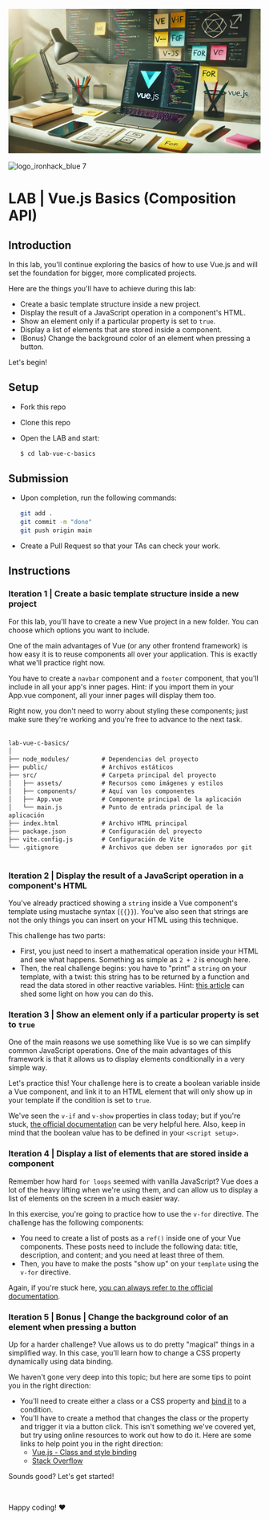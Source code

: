 ![encabezado](https://github.com/ciberzerone/lab-vue-c-basics/blob/master/img/encabezado.png)

![logo_ironhack_blue 7](https://user-images.githubusercontent.com/23629340/40541063-a07a0a8a-601a-11e8-91b5-2f13e4e6b441.png)

# LAB | Vue.js Basics (Composition API)

## Introduction

In this lab, you'll continue exploring the basics of how to use Vue.js and will set the foundation for bigger, more complicated projects.

Here are the things you'll have to achieve during this lab:

- Create a basic template structure inside a new project.
- Display the result of a JavaScript operation in a component's HTML.
- Show an element only if a particular property is set to `true`.
- Display a list of elements that are stored inside a component.
- (Bonus) Change the background color of an element when pressing a button.

Let's begin!

## Setup

- Fork this repo

- Clone this repo

- Open the LAB and start:

  ```bash
  $ cd lab-vue-c-basics
  ```


## Submission

- Upon completion, run the following commands:

  ```bash
  git add .
  git commit -m "done"
  git push origin main
  ```

- Create a Pull Request so that your TAs can check your work.


<!-- ## Getting Started -->


## Instructions

### Iteration 1 | Create a basic template structure inside a new project

For this lab, you'll have to create a new Vue project in a new folder. You can choose which options you want to include.

One of the main advantages of Vue (or any other frontend framework) is how easy it is to reuse components all over your application. This is exactly what we'll practice right now.

You have to create a `navbar` component and a `footer` component, that you'll include in all your app's inner pages. Hint: if you import them in your App.vue component, all your inner pages will display them too.

Right now, you don't need to worry about styling these components; just make sure they're working and you're free to advance to the next task.

```plaintext

lab-vue-c-basics/
│
├── node_modules/         # Dependencias del proyecto
├── public/               # Archivos estáticos
├── src/                  # Carpeta principal del proyecto
│   ├── assets/           # Recursos como imágenes y estilos
│   ├── components/       # Aquí van los componentes
│   ├── App.vue           # Componente principal de la aplicación
│   └── main.js           # Punto de entrada principal de la aplicación
├── index.html            # Archivo HTML principal
├── package.json          # Configuración del proyecto
├── vite.config.js        # Configuración de Vite
└── .gitignore            # Archivos que deben ser ignorados por git


```


### Iteration 2 | Display the result of a JavaScript operation in a component's HTML

You've already practiced showing a `string` inside a Vue component's template using mustache syntax (`{{}}`). You've also seen that strings are not the only things you can insert on your HTML using this technique.

This challenge has two parts:

- First, you just need to insert a mathematical operation inside your HTML and see what happens. Something as simple as `2 + 2` is enough here.
- Then, the real challenge begins: you have to "print" a `string` on your template, with a twist: this string has to be returned by a function and read the data stored in other reactive variables. Hint: [this article](https://vuejs.org/guide/essentials/computed.html#basic-example) can shed some light on how you can do this.

### Iteration 3 | Show an element only if a particular property is set to `true`

One of the main reasons we use something like Vue is so we can simplify common JavaScript operations. One of the main advantages of this framework is that it allows us to display elements conditionally in a very simple way.

Let's practice this! Your challenge here is to create a boolean variable inside a Vue component, and link it to an HTML element that will only show up in your template if the condition is set to `true`.

We've seen the `v-if` and `v-show` properties in class today; but if you're stuck, [the official documentation](https://v2.vuejs.org/v2/guide/conditional.html) can be very helpful here. Also, keep in mind that the boolean value has to be defined in your `<script setup>`.

### Iteration 4 | Display a list of elements that are stored inside a component

Remember how hard `for loops` seemed with vanilla JavaScript? Vue does a lot of the heavy lifting when we're using them, and can allow us to display a list of elements on the screen in a much easier way.

In this exercise, you're going to practice how to use the `v-for` directive. The challenge has the following components:

- You need to create a list of posts as a `ref()` inside one of your Vue components. These posts need to include the following data: title, description, and content; and you need at least three of them.
- Then, you have to make the posts "show up" on your `template` using the `v-for` directive.

Again, if you're stuck here, [you can always refer to the official documentation](https://vuejs.org/guide/essentials/list.html#v-for-with-an-object).

### Iteration 5 | Bonus | Change the background color of an element when pressing a button

Up for a harder challenge? Vue allows us to do pretty "magical" things in a simplified way. In this case, you'll learn how to change a CSS property dynamically using data binding.

We haven't gone very deep into this topic; but here are some tips to point you in the right direction:

- You'll need to create either a class or a CSS property and [bind it](https://v1.vuejs.org/guide/syntax.html) to a condition.
- You'll have to create a method that changes the class or the property and trigger it via a button click. This isn't something we've covered yet, but try using online resources to work out how to do it. Here are some links to help point you in the right direction:
  - [Vue.js - Class and style binding](https://vuejs.org/guide/essentials/class-and-style.html)
  - [Stack Overflow](https://stackoverflow.com/questions/59354679/add-background-color-when-click-a-button-vue-js)

Sounds good? Let's get started!

<br>

Happy coding! :heart:
